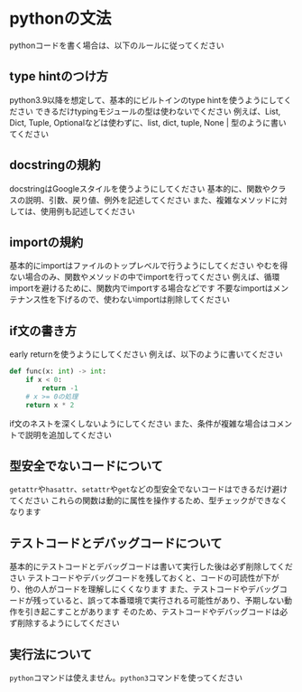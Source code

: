 # pythonの文法
pythonコードを書く場合は、以下のルールに従ってください

## type hintのつけ方
python3.9以降を想定して、基本的にビルトインのtype hintを使うようにしてください
できるだけtypingモジュールの型は使わないでください
例えば、List, Dict, Tuple, Optionalなどは使わずに、list, dict, tuple, None | 型のように書いてください

## docstringの規約
docstringはGoogleスタイルを使うようにしてください
基本的に、関数やクラスの説明、引数、戻り値、例外を記述してください
また、複雑なメソッドに対しては、使用例も記述してください

## importの規約
基本的にimportはファイルのトップレベルで行うようにしてください
やむを得ない場合のみ、関数やメソッドの中でimportを行ってください
例えば、循環importを避けるために、関数内でimportする場合などです
不要なimportはメンテナンス性を下げるので、使わないimportは削除してください

## if文の書き方
early returnを使うようにしてください
例えば、以下のように書いてください
```python
def func(x: int) -> int:
    if x < 0:
        return -1
    # x >= 0の処理
    return x * 2
```
if文のネストを深くしないようにしてください
また、条件が複雑な場合はコメントで説明を追加してください

## 型安全でないコードについて
`getattr`や`hasattr`、`setattr`や`get`などの型安全でないコードはできるだけ避けてください
これらの関数は動的に属性を操作するため、型チェックができなくなります

## テストコードとデバッグコードについて
基本的にテストコードとデバッグコードは書いて実行した後は必ず削除してください
テストコードやデバッグコードを残しておくと、コードの可読性が下がり、他の人がコードを理解しにくくなります
また、テストコードやデバッグコードが残っていると、誤って本番環境で実行される可能性があり、予期しない動作を引き起こすことがあります
そのため、テストコードやデバッグコードは必ず削除するようにしてください

## 実行法について
`python`コマンドは使えません。`python3`コマンドを使ってください